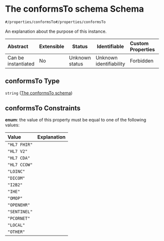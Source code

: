 # The conformsTo schema Schema

```txt
#/properties/conformsTo#/properties/conformsTo
```

An explanation about the purpose of this instance.


| Abstract            | Extensible | Status         | Identifiable            | Custom Properties | Additional Properties | Access Restrictions | Defined In                                                                               |
| :------------------ | ---------- | -------------- | ----------------------- | :---------------- | --------------------- | ------------------- | ---------------------------------------------------------------------------------------- |
| Can be instantiated | No         | Unknown status | Unknown identifiability | Forbidden         | Allowed               | none                | [dataset.schema.json\*](../../schema/dataset/dataset.schema.json "open original schema") |

## conformsTo Type

`string` ([The conformsTo schema](dataset-properties-the-conformsto-schema.md))

## conformsTo Constraints

**enum**: the value of this property must be equal to one of the following values:

| Value        | Explanation |
| :----------- | ----------- |
| `"HL7 FHIR"` |             |
| `"HL7 V2"`   |             |
| `"HL7 CDA"`  |             |
| `"HL7 CCOW"` |             |
| `"LOINC"`    |             |
| `"DICOM"`    |             |
| `"I2B2"`     |             |
| `"IHE"`      |             |
| `"OMOP"`     |             |
| `"OPENEHR"`  |             |
| `"SENTINEL"` |             |
| `"PCORNET"`  |             |
| `"LOCAL"`    |             |
| `"OTHER"`    |             |
